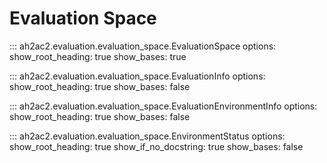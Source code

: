 # Evaluation Space

::: ah2ac2.evaluation.evaluation_space.EvaluationSpace
    options:
      show_root_heading: true
      show_bases: true

::: ah2ac2.evaluation.evaluation_space.EvaluationInfo
    options:
      show_root_heading: true
      show_bases: false

::: ah2ac2.evaluation.evaluation_space.EvaluationEnvironmentInfo
    options:
      show_root_heading: true
      show_bases: false

::: ah2ac2.evaluation.evaluation_space.EnvironmentStatus
    options:
      show_root_heading: true
      show_if_no_docstring: true 
      show_bases: false